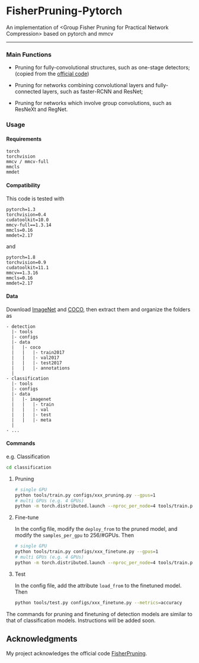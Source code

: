 # FisherPruning-Pytorch
An implementation of &lt;Group Fisher Pruning for Practical Network Compression> based on pytorch and mmcv 

---


### Main Functions

- Pruning for fully-convolutional structures, 
  such as one-stage detectors; (copied from the [official code](https://github.com/jshilong/FisherPruning))
  
- Pruning for networks combining convolutional layers and fully-connected layers, such as faster-RCNN and ResNet;

- Pruning for networks which involve group convolutions, such as ResNeXt and RegNet.

### Usage

#### Requirements

```text
torch
torchvision
mmcv / mmcv-full
mmcls 
mmdet 
```
#### Compatibility
This code is tested with 

```text
pytorch=1.3
torchvision=0.4
cudatoolkit=10.0
mmcv-full==1.3.14
mmcls=0.16 
mmdet=2.17
```

and 

```text
pytorch=1.8
torchvision=0.9
cudatoolkit=11.1
mmcv==1.3.16
mmcls=0.16 
mmdet=2.17
```

#### Data

Download [ImageNet](https://image-net.org/download.php) and [COCO](https://cocodataset.org/), 
then extract them and organize the folders as 

  ```
  - detection
    |- tools
    |- configs
    |- data
    |   |- coco
    |   |   |- train2017
    |   |   |- val2017
    |   |   |- test2017
    |   |   |- annotations
    |
  - classification
    |- tools
    |- configs
    |- data
    |   |- imagenet
    |   |   |- train
    |   |   |- val
    |   |   |- test 
    |   |   |- meta
    |
  - ...
  ```

#### Commands

e.g. Classification
```bash
cd classification
```
1. Pruning
   ```bash
   # single GPU
   python tools/train.py configs/xxx_pruning.py --gpus=1
   # multi GPUs (e.g. 4 GPUs)
   python -m torch.distributed.launch --nproc_per_node=4 tools/train.py configs/xxx_pruning.py --launch pytorch
   ```
   
2. Fine-tune
   
   In the config file, modify the `deploy_from` to the pruned model, and modify the `samples_per_gpu` to 256/#GPUs. Then
   ```bash
   # single GPU
   python tools/train.py configs/xxx_finetune.py --gpus=1
   # multi GPUs (e.g. 4 GPUs)
   python -m torch.distributed.launch --nproc_per_node=4 tools/train.py configs/xxx_finetune.py --launch pytorch
   ```
   
3. Test

   In the config file, add the attribute `load_from` to the finetuned model. Then
   ```bash
   python tools/test.py configs/xxx_finetune.py --metrics=accuracy
   ```
   
The commands for pruning and finetuning of detection models are similar to that of classification models. 
Instructions will be added soon.

## Acknowledgments

My project acknowledges the official code [FisherPruning](https://github.com/jshilong/FisherPruning).